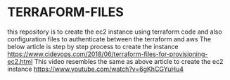 # TERRAFORM-FILES
this repository is to create  the ec2 instance using terraform code and also configuration files to 
authenticate between the terraform and aws
The below article is step by step process to create the instance
https://www.cidevops.com/2018/06/terraform-files-for-provisioning-ec2.html
This video resembles the same as above article to create the ec2 instance
https://www.youtube.com/watch?v=6gKhCGYuHu4
